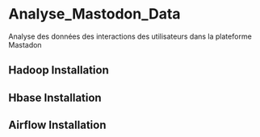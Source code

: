 # Analyse_Mastodon_Data
Analyse des données des interactions des utilisateurs dans la plateforme Mastadon


## Hadoop Installation

## Hbase Installation

## Airflow Installation 
